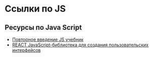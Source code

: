 # Ссылки по JS



## Ресурсы по Java Script

* [Повторное введение JS учебник](https://developer.mozilla.org/ru/docs/Web/JavaScript/A_re-introduction_to_JavaScript)
* [REACT JavaScript-библиотека для создания пользовательских интерфейсов](https://ru.reactjs.org/)

